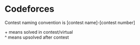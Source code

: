 # Codeforces
Contest naming convention is [contest name]-[contest number]

\+ means solved in contest/virtual\
^ means upsolved after contest


